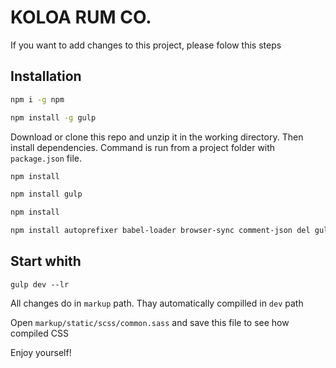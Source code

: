 # KOLOA RUM CO.

If you want to add changes to this project, please folow this steps

## Installation

```bash
npm i -g npm
```
```bash
npm install -g gulp
```

Download or clone this repo and unzip it in the working directory.
Then install dependencies.
Command is run from a project folder with `package.json`  file.

```bash
npm install
```

```bash
npm install gulp
```

```bash
npm install
```

```bash
npm install autoprefixer babel-loader browser-sync comment-json del gulp gulp-cached gulp-changed gulp-compile-handlebars  gulp-concat gulp-data gulp-if gulp-imagemin gulp-importify gulp-notify gulp-plumber gulp-postcss gulp-rename gulp-replace-task gulp-sass gulp-sourcemaps gulp-svg-spritesheet gulp.spritesmith ncp run-sequence source-map-loader stream-combiner webpack webpack-glsl-loader
```

## Start whith

`gulp dev --lr`

All changes do in `markup` path.
Thay automatically compilled in `dev` path

Open `markup/static/scss/common.sass` and save this file to see how compiled CSS

Enjoy yourself!
